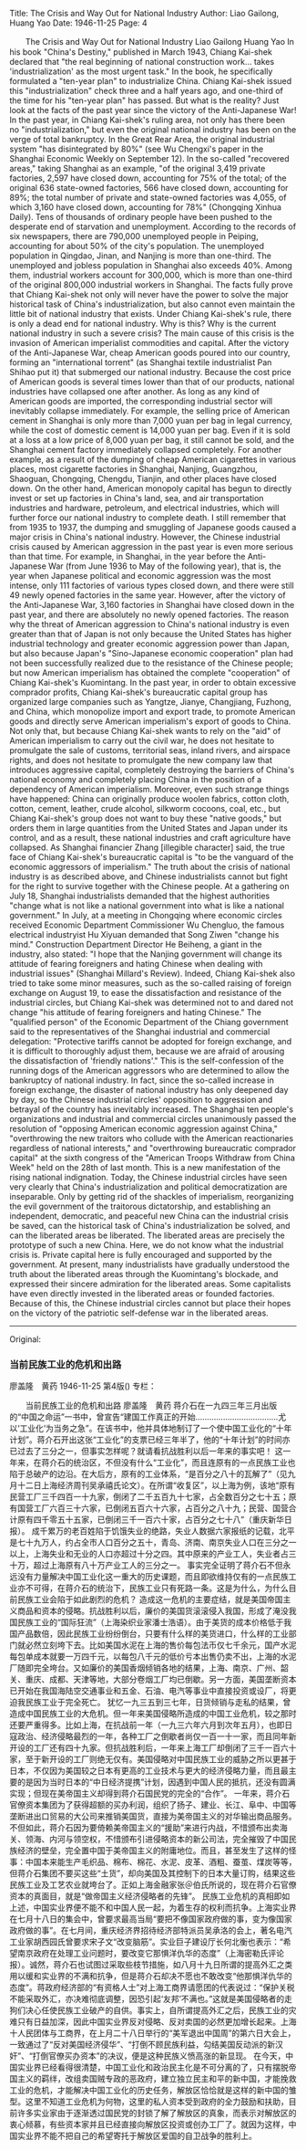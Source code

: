 Title: The Crisis and Way Out for National Industry
Author: Liao Gailong, Huang Yao
Date: 1946-11-25
Page: 4

　　The Crisis and Way Out for National Industry
    Liao Gailong Huang Yao
    In his book "China's Destiny," published in March 1943, Chiang Kai-shek declared that "the real beginning of national construction work... takes 'industrialization' as the most urgent task." In the book, he specifically formulated a "ten-year plan" to industrialize China. Chiang Kai-shek issued this "industrialization" check three and a half years ago, and one-third of the time for his "ten-year plan" has passed. But what is the reality? Just look at the facts of the past year since the victory of the Anti-Japanese War!
    In the past year, in Chiang Kai-shek's ruling area, not only has there been no "industrialization," but even the original national industry has been on the verge of total bankruptcy. In the Great Rear Area, the original industrial system "has disintegrated by 80%" (see Wu Chengxi's paper in the Shanghai Economic Weekly on September 12). In the so-called "recovered areas," taking Shanghai as an example, "of the original 3,419 private factories, 2,597 have closed down, accounting for 75% of the total; of the original 636 state-owned factories, 566 have closed down, accounting for 89%; the total number of private and state-owned factories was 4,055, of which 3,160 have closed down, accounting for 78%" (Chongqing Xinhua Daily).
    Tens of thousands of ordinary people have been pushed to the desperate end of starvation and unemployment. According to the records of six newspapers, there are 790,000 unemployed people in Peiping, accounting for about 50% of the city's population. The unemployed population in Qingdao, Jinan, and Nanjing is more than one-third. The unemployed and jobless population in Shanghai also exceeds 40%. Among them, industrial workers account for 300,000, which is more than one-third of the original 800,000 industrial workers in Shanghai.
    The facts fully prove that Chiang Kai-shek not only will never have the power to solve the major historical task of China's industrialization, but also cannot even maintain the little bit of national industry that exists. Under Chiang Kai-shek's rule, there is only a dead end for national industry. Why is this? Why is the current national industry in such a severe crisis?
    The main cause of this crisis is the invasion of American imperialist commodities and capital. After the victory of the Anti-Japanese War, cheap American goods poured into our country, forming an "international torrent" (as Shanghai textile industrialist Pan Shihao put it) that submerged our national industry. Because the cost price of American goods is several times lower than that of our products, national industries have collapsed one after another. As long as any kind of American goods are imported, the corresponding industrial sector will inevitably collapse immediately. For example, the selling price of American cement in Shanghai is only more than 7,000 yuan per bag in legal currency, while the cost of domestic cement is 14,000 yuan per bag. Even if it is sold at a loss at a low price of 8,000 yuan per bag, it still cannot be sold, and the Shanghai cement factory immediately collapsed completely. For another example, as a result of the dumping of cheap American cigarettes in various places, most cigarette factories in Shanghai, Nanjing, Guangzhou, Shaoguan, Chongqing, Chengdu, Tianjin, and other places have closed down. On the other hand, American monopoly capital has begun to directly invest or set up factories in China's land, sea, and air transportation industries and hardware, petroleum, and electrical industries, which will further force our national industry to complete death.
    I still remember that from 1935 to 1937, the dumping and smuggling of Japanese goods caused a major crisis in China's national industry. However, the Chinese industrial crisis caused by American aggression in the past year is even more serious than that time. For example, in Shanghai, in the year before the Anti-Japanese War (from June 1936 to May of the following year), that is, the year when Japanese political and economic aggression was the most intense, only 111 factories of various types closed down, and there were still 49 newly opened factories in the same year. However, after the victory of the Anti-Japanese War, 3,160 factories in Shanghai have closed down in the past year, and there are absolutely no newly opened factories. The reason why the threat of American aggression to China's national industry is even greater than that of Japan is not only because the United States has higher industrial technology and greater economic aggression power than Japan, but also because Japan's "Sino-Japanese economic cooperation" plan had not been successfully realized due to the resistance of the Chinese people; but now American imperialism has obtained the complete "cooperation" of Chiang Kai-shek's Kuomintang.
    In the past year, in order to obtain excessive comprador profits, Chiang Kai-shek's bureaucratic capital group has organized large companies such as Yangtze, Jianye, Changjiang, Fuzhong, and China, which monopolize import and export trade, to promote American goods and directly serve American imperialism's export of goods to China. Not only that, but because Chiang Kai-shek wants to rely on the "aid" of American imperialism to carry out the civil war, he does not hesitate to promulgate the sale of customs, territorial seas, inland rivers, and airspace rights, and does not hesitate to promulgate the new company law that introduces aggressive capital, completely destroying the barriers of China's national economy and completely placing China in the position of a dependency of American imperialism. Moreover, even such strange things have happened: China can originally produce woolen fabrics, cotton cloth, cotton, cement, leather, crude alcohol, silkworm cocoons, coal, etc., but Chiang Kai-shek's group does not want to buy these "native goods," but orders them in large quantities from the United States and Japan under its control, and as a result, these national industries and craft agriculture have collapsed. As Shanghai financier Zhang [illegible character] said, the true face of Chiang Kai-shek's bureaucratic capital is "to be the vanguard of the economic aggressors of imperialism."
    The truth about the crisis of national industry is as described above, and Chinese industrialists cannot but fight for the right to survive together with the Chinese people. At a gathering on July 18, Shanghai industrialists demanded that the highest authorities "change what is not like a national government into what is like a national government." In July, at a meeting in Chongqing where economic circles received Economic Department Commissioner Wu Chengluo, the famous electrical industryist Hu Xiyuan demanded that Song Ziwen "change his mind." Construction Department Director He Beiheng, a giant in the industry, also stated: "I hope that the Nanjing government will change its attitude of fearing foreigners and hating Chinese when dealing with industrial issues" (Shanghai Millard's Review). Indeed, Chiang Kai-shek also tried to take some minor measures, such as the so-called raising of foreign exchange on August 19, to ease the dissatisfaction and resistance of the industrial circles, but Chiang Kai-shek was determined not to and dared not change "his attitude of fearing foreigners and hating Chinese." The "qualified person" of the Economic Department of the Chiang government said to the representatives of the Shanghai industrial and commercial delegation: "Protective tariffs cannot be adopted for foreign exchange, and it is difficult to thoroughly adjust them, because we are afraid of arousing the dissatisfaction of 'friendly nations'." This is the self-confession of the running dogs of the American aggressors who are determined to allow the bankruptcy of national industry. In fact, since the so-called increase in foreign exchange, the disaster of national industry has only deepened day by day, so the Chinese industrial circles' opposition to aggression and betrayal of the country has inevitably increased. The Shanghai ten people's organizations and industrial and commercial circles unanimously passed the resolution of "opposing American economic aggression against China," "overthrowing the new traitors who collude with the American reactionaries regardless of national interests," and "overthrowing bureaucratic comprador capital" at the sixth congress of the "American Troops Withdraw from China Week" held on the 28th of last month. This is a new manifestation of the rising national indignation.
    Today, the Chinese industrial circles have seen very clearly that China's industrialization and political democratization are inseparable. Only by getting rid of the shackles of imperialism, reorganizing the evil government of the traitorous dictatorship, and establishing an independent, democratic, and peaceful new China can the industrial crisis be saved, can the historical task of China's industrialization be solved, and can the liberated areas be liberated. The liberated areas are precisely the prototype of such a new China. Here, we do not know what the industrial crisis is. Private capital here is fully encouraged and supported by the government. At present, many industrialists have gradually understood the truth about the liberated areas through the Kuomintang's blockade, and expressed their sincere admiration for the liberated areas. Some capitalists have even directly invested in the liberated areas or founded factories. Because of this, the Chinese industrial circles cannot but place their hopes on the victory of the patriotic self-defense war in the liberated areas.



<hr /> 

Original: 


### 当前民族工业的危机和出路
廖盖隆　黄药
1946-11-25
第4版()
专栏：

　　当前民族工业的危机和出路
    廖盖隆　黄药
    蒋介石在一九四三年三月出版的“中国之命运”一书中，曾宣告“建国工作真正的开始………………………………尤以‘工业化’为当务之急”。在该书中，他并具体地制订了一个使中国工业化的“十年计划”。蒋介石开出这张“工业化”的支票已经三年半了，他的“十年计划”的时间亦已过去了三分之一，但事实怎样呢？就请看抗战胜利以后一年来的事实吧！
    这一年来，在蒋介石的统治区，不但没有什么“工业化”，而且连原有的一点民族工业也陷于总破产的边沿。在大后方，原有的工业体系，“是百分之八十的瓦解了”（见九月十二日上海经济周刊吴承禧氏论文）。在所谓“收复区”，以上海为例，该地“原有民营工厂三千四百一十九家，倒闭了二千五百九十七家，占全数百分之七十五；原有国营工厂六百三十六家，已倒闭五百六十六家，占百分之八十九；民营、国营合计原有四千零五十五家，已倒闭三千一百六十家，占百分之七十八”（重庆新华日报）。
    成千累万的老百姓陷于饥饿失业的绝路，失业人数据六家报纸的记载，北平是七十九万人，约占全市人口百分之五十，青岛、济南、南京失业人口在三分之一以上，上海失业和无业的人口亦超过十分之四。其中原来的产业工人，失业者占三十万，超过上海原有八十万产业工人的三分之一。
    事实完全证明了蒋介石不但永远没有力量解决中国工业化这一重大的历史课题，而且即欲维持仅有的一点民族工业亦不可得，在蒋介石的统治下，民族工业只有死路一条。这是为什么，为什么目前民族工业会陷于如此剧烈的危机？
    造成这一危机的主要症结，就是美国帝国主义商品和资本的侵略。抗战胜利以后，廉价的美国货滚滚侵入我国，形成了淹没我国民族工业的“国际狂流”（上海染织业家潘士浩语）。由于美货的成本价格低于我国产品数倍，因此民族工业纷纷倒台，只要有什么样的美货进口，什么样的工业部门就必然立刻垮下去。比如美国水泥在上海的售价每包法币仅七千余元，国产水泥每包单成本就要一万四千元，以每包八千元的低价亏本出售仍卖不出，上海的水泥厂随即完全垮台。又如廉价的美国香烟倾销各地的结果，上海、南京、广州、韶关、重庆、成都、天津等地，大部分卷烟工厂均已倒歇。另一方面，美国垄断资本已开始在我国海陆空交通事业和五金、石油、电汽等事业中直接投资或设厂，将更迫我民族工业于完全死亡。
    犹忆一九三五到三七年，日货倾销与走私的结果，曾造成中国民族工业的大危机。但一年来美国侵略所造成的中国工业危机，较之那时还要严重得多。比如上海，在抗战前一年（一九三六年六月到次年五月），也即日寇政治、经济侵略最烈的一年，各种工厂之倒歇者尚仅一百一十一家，而且同年新开设的工厂还有四十九家。但抗战胜利后，一年来上海工厂却倒闭了三千一百六十家，至于新开设的工厂则绝无仅有。美国侵略对中国民族工业的威胁之所以更甚于日本，不仅因为美国较之日本有更高的工业技术与更大的经济侵略力量，而且最主要的是因为当时日本的“中日经济提携”计划，因遇到中国人民的抵抗，还没有圆满实现；但现在美帝国主义却得到蒋介石国民党的完全的“合作”。
    一年来，蒋介石官僚资本集团为了获得超额的买办利润，组织了扬子、建业、长江、阜中、中国等垄断进出口贸易的大公司来推销美国货，直接为美帝国主义的对华输出商品服务。不但如此，蒋介石因为要倚赖美帝国主义的“援助”来进行内战，不惜颁布出卖海关、领海、内河与领空权，不惜颁布引进侵略资本的新公司法，完全摧毁了中国民族经济的壁垒，完全置中国于美帝国主义的附庸地位。而且，甚至发生了这样的怪事：中国本来能生产毛织品、棉布、棉花、水泥、皮革、酒粗、蚕茧、煤炭等等，但蒋介石集团不要买这些“土货”，却向美国及其控制下的日本大量订购，结果这些民族工业及工艺农业就垮台了。正如上海金融家张＠伯氏所说的，现在蒋介石官僚资本的真面目，就是“做帝国主义经济侵略者的先锋”。
    民族工业危机的真相即如上述，中国实业界便不能不和中国人民一起，为着生存的权利而抗争。上海实业界在七月十八日的集会中，曾要求最高当局“要把不像国家政府做的事，变为像国家政府做的事”。在七月间，重庆经济界招待经济部特派员吴承洛的会上，著名电汽工业家胡西园氏曾要求宋子文“改变脑筋”。实业巨子建设厅长何北衡也表示：“希望南京政府在处理工业问题时，要改变它那惧洋仇华的态度”（上海密勒氏评论报）。诚然，蒋介石也试图过采取些枝节措施，如八月十九日所谓的提高外汇之类用以缓和实业界的不满和抗争，但是蒋介石却决不愿也不敢改变“他那惧洋仇华的态度”。蒋政府经济部的“有资格人士”对上海工商界请愿团的代表说过：“保护关税不能采取外汇，亦决难彻底调整，因恐引起‘友邦’不满也。”这就是美国侵略者的走狗们决心任使民族工业破产的自供。事实上，自所谓提高外汇之后，民族工业的灾难只有日益加深，因此中国实业界反对侵略、反对卖国的必然更加增长起来。上海十人民团体与工商界，在上月二十八日举行的“美军退出中国周”的第六日大会上，一致通过了“反对美国经济侵华”、“打倒不顾民族利益，勾结美国反动派的新汉奸”、“打倒官僚买办资本”的决议，便是这种民族义愤高涨的新显现。
    在今天，中国实业界已经看得很清楚，中国工业化和政治民主化是不可分离的了，只有摆脱帝国主义的羁绊，改组卖国贼专政的恶政府，建立独立民主和平的新中国，才能挽救工业的危机，才能解决中国工业化的历史任务，解放区恰恰就是这样的新中国的雏型。这里不知道工业危机为何物，这里的私人资本受到政府的全力鼓励和扶助，目前许多实业家由于逐渐透过国民党的封锁了解了解放区的真象，而表示对解放区的衷心倾慕，有些资本家并且已经直接向解放区投资或创办工厂了。就因为这样，中国实业界不能不把自己的希望寄托于解放区爱国的自卫战争的胜利上。
